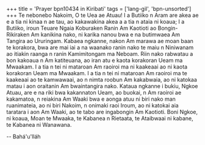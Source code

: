+++
title = 'Prayer bpn10434 in Kiribati'
tags = ['lang-gil', 'bpn-unsorted']
+++
Te nebonebo Nakoim, O te Uea ae Atuau! I a Butiiko n Aram  are akea ae e a tia ni kinaa n ae tau, ao kakawakina akea a a tia n ataia ni koaua;  I a Butiiko, iroun Teuare Ngaia Koburaken Ranin Am Kaotioti ao Bongin-Rikiraken Am kanikina nako, ni karika nanou bwa e na butimwaea Am Tangira ao Ururingam.  Kabaea ngkanne, nakon Am marawa ae moan baan te korakora, bwa are mai iai a na waanako ranin nako te maiu n Niniwanam ao itiakin raanga n ranin Kamimitongam ma Neboam.  Riin nako rabwatau a bon kakoaua n Am katiteuana, ao iran atu e kaota korakoran Ueam ma Mwaakam.  I a tia n tei ni mataroan Am raoiroi ma ni kaakeaai ao ni kaota korakoran Ueam ma Mwaakam.  I a tia n tei ni mataroan Am raoiroi ma te kaakeaai ao te kamwawaai, ao n nimta roobun Am kakabwaia, ao ni katokaa matau i aon oraitanin Am bwaintangira nako. 
Kataua ngkanne i bukiu, Ngkoe Atuau, are e na riki bwa kakannaton Ueam, ao buokai, n Am raoiroi ae kakamatoa, n reiakina Am Waaki bwa e aonga atuu ni biri nako man ruanimateia, ao ni biri Nakoim, n onimaki raoi Iroum, ao ni katokai aia taratara i aon Am Waaki, ao te tabo are ingabongin Am Kaotioti.  Boni Ngkoe, ni koaua, Moan te Mwaaka, te Kabanea n Rietaata, te Ataibwaai ni kabane, te Kabanea ni Wanawana.

-- Bahá'u'lláh
